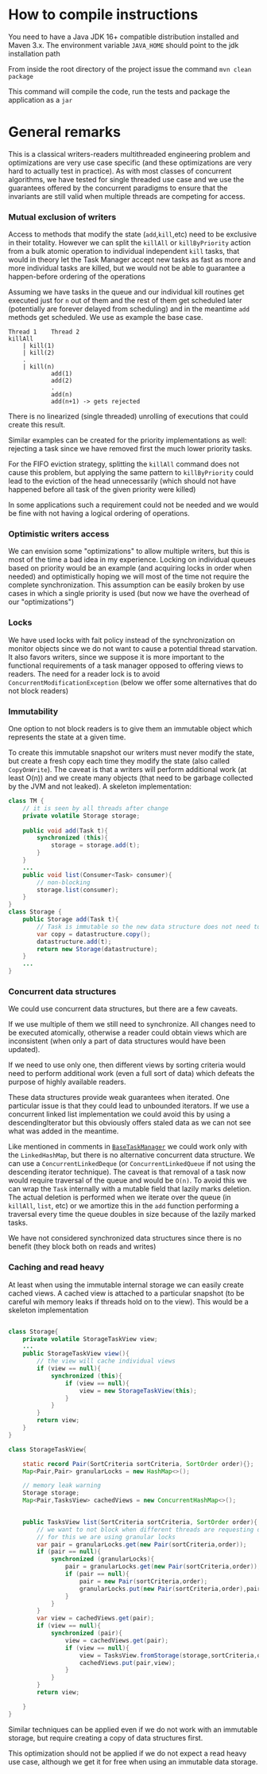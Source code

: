 # How to compile instructions

You need to have a Java JDK 16+ compatible distribution installed and Maven 3.x. 
The environment variable `JAVA_HOME` should point to the jdk installation path

From inside the root directory of the project issue the command `mvn clean package`

This command will compile the code, run the tests and package the application as a `jar`

# General remarks 

This is a classical writers-readers multithreaded engineering problem and optimizations are 
very use case specific (and these optimizations are very hard to actually test in practice). As with most classes
of concurrent algorithms, we have tested for single threaded use case and we use the guarantees offered by the concurrent
paradigms to ensure that the invariants are still valid when multiple threads are competing for access. 

### Mutual exclusion of writers

Access to methods that modify the state (`add`,`kill`,etc) need to be exclusive in their totality. However we can split the `killAll` or `killByPriority` action from a bulk atomic operation to individual independent `kill` tasks, that would in theory
let the Task Manager accept new tasks as fast as more and more individual tasks are killed, but we would not be able to guarantee
a happen-before ordering of the operations

Assuming we have tasks in the queue and our individual kill routines get executed just for `n` out of them and the rest of 
them get scheduled later (potentially are forever delayed from scheduling) and in the meantime `add` methods get scheduled.
We use as example the base case.

```
Thread 1    Thread 2
killAll
    | kill(1)
    | kill(2)
    .
    | kill(n) 
            add(1)
            add(2)
            .
            add(n)
            add(n+1) -> gets rejected
```

There is no linearized (single threaded) unrolling of executions that could create this result.

Similar examples can be created for the priority implementations as well: rejecting a task since
we have removed first the much lower priority tasks. 

For the FIFO eviction strategy, splitting the `killAll` command does not cause this problem, but applying the same 
pattern to `killByPriority` could lead to the eviction of the head unnecessarily (which should not have happened before
all task of the given priority were killed)

In some applications such a requirement could not be needed and we would be fine with not having a logical ordering of operations.

### Optimistic writers access

We can envision some "optimizations" to allow multiple writers, but this is most of the time a bad idea in my experience.
Locking on individual queues based on priority would be an example (and acquiring locks in order when needed) and 
optimistically hoping we will most of the time not require the complete synchronization. This assumption can be easily broken
by use cases in which a single priority is used (but now we have the overhead of our "optimizations")

### Locks

We have used locks with fait policy instead of the synchronization on monitor objects since we do not want to cause a
potential thread starvation. It also favors writers, since we suppose it is more important to the functional requirements of
a task manager opposed to offering views to readers. The need for a reader lock is to avoid `ConcurrentModificationException`
(below we offer some alternatives that do not block readers)

### Immutability

One option to not block readers is to give them an immutable object which represents the state at a given time.

To create this immutable snapshot our writers must never modify the state, but create a fresh copy each time they modify the state
(also called `CopyOnWrite`). The caveat is that a writers will perform additional work (at least O(n)) and we create many objects (that
need to be garbage collected by the JVM and not leaked). A skeleton implementation:
```java
class TM {
    // it is seen by all threads after change
    private volatile Storage storage;
    
    public void add(Task t){
        synchronized (this){
            storage = storage.add(t);
        }
    }
    ...
    public void list(Consumer<Task> consumer){
        // non-blocking 
        storage.list(consumer);
    }
}
class Storage {
    public Storage add(Task t){
        // Task is immutable so the new data structure does not need to make deep copies
        var copy = datastructure.copy();
        datastructure.add(t);
        return new Storage(datastructure);
    }
    ...
}

```

### Concurrent data structures

We could use concurrent data structures, but there are a few caveats.

If we use multiple of them we still need to synchronize. All changes need to be executed atomically, otherwise a reader could obtain
views which are inconsistent (when only a part of data structures would have been updated).

If we need to use only one, then different views by sorting criteria would need to perform additional work (even a full sort of data)
which defeats the purpose of highly available readers.

These data structures provide weak guarantees when iterated. One particular issue is that they could lead to unbounded
iterators. If we use a concurrent linked list implementation we could avoid this by using a descendingIterator but this
obviously offers staled data as we can not see what was added in the meantime.

Like mentioned in comments in [`BaseTaskManager`](src/main/java/ro/apptozee/taskmanager/BaseTaskManager.java) we could 
work only with the `LinkedHashMap`, but there is no alternative concurrent data structure. We can use a `ConcurrentLinkedDeque`
(or `ConcurrentLinkedQueue` if not using the descending iterator technique). The caveat is that removal of 
a task now would require traversal of the queue and would be `O(n)`. To avoid this we can wrap the `Task` internally with a
mutable field that lazily marks deletion. The actual deletion is performed when
we iterate over the queue (in `killAll`, `list`, etc) or we amortize this in the `add` function performing a traversal every time
the queue doubles in size because of the lazily marked tasks.

We have not considered synchronized data structures since there is no benefit (they block both on reads and writes)

### Caching and read heavy

At least when using the immutable internal storage we can easily create cached views. A cached view is attached to a particular
snapshot (to be careful wih memory leaks if threads hold on to the view). This would be a skeleton implementation
```java

class Storage{
    private volatile StorageTaskView view;
    ...
    public StorageTaskView view(){
        // the view will cache individual views
        if (view == null){
            synchronized (this){
                if (view == null){
                    view = new StorageTaskView(this);
                }
            }
        }
        return view;
    }
}

class StorageTaskView{

    static record Pair(SortCriteria sortCriteria, SortOrder order){};
    Map<Pair,Pair> granularLocks = new HashMap<>();

    // memory leak warning
    Storage storage;
    Map<Pair,TasksView> cachedViews = new ConcurrentHashMap<>();
    

    public TasksView list(SortCriteria sortCriteria, SortOrder order){
        // we want to not block when different threads are requesting different views
        // for this we are using granular locks
        var pair = granularLocks.get(new Pair(sortCriteria,order));
        if (pair == null){
            synchronized (granularLocks){
                pair = granularLocks.get(new Pair(sortCriteria,order));
                if (pair == null){
                    pair = new Pair(sortCriteria,order);
                    granularLocks.put(new Pair(sortCriteria,order),pair);
                }
            }
        }
        var view = cachedViews.get(pair);
        if (view == null){
            synchronized (pair){
                view = cachedViews.get(pair);
                if (view == null){
                    view = TasksView.fromStorage(storage,sortCriteria,order);
                    cachedViews.put(pair,view);
                }
            }
        }
        return view;

    }
}
```

Similar techniques can be applied even if we do not work with an immutable storage, but require creating 
a copy of data structures first. 

This optimization should not be applied if we do not expect a read heavy use case, although we get it for free when using 
an immutable data storage.

